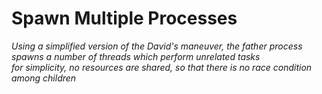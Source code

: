 # Spawn Multiple Processes

*Using a simplified version of the David's maneuver, the father process spawns a number of threads which perform unrelated tasks  
for simplicity, no resources are shared, so that there is no race condition among children*
